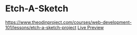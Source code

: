 # Etch-A-Sketch
https://www.theodinproject.com/courses/web-development-101/lessons/etch-a-sketch-project
<a href="https://nicholasgfx.github.io/Etch-A-Sketch/" target="_blank">Live Preview</a> 

